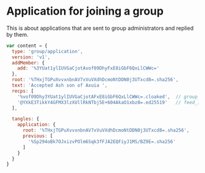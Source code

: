 # Application for joining a group

This is about applications that are sent to group administrators and replied by them.

```js
var content = {
  type: 'group/application',
  version: 'v1',
  addMember: {
    add: '%3YUat1ylIUVGaCjotAvof09DhyFxE8iGbF6QxLlCWWc='
  },
  root: '%THxjTGPuXvvxnbnAV7xVuVXdhDcmoNtDDN0j3UTxcd8=.sha256',
  text: 'Accepted Ash son of Axuia ',                                      // optional
  recps: [
    '%vof09Dhy3YUat1ylIUVGaCjotAFxE8iGbF6QxLlCWWc=.cloaked',  // group_id
    '@YXkE3TikkY4GFMX3lzXUllRkNTbj5E+604AkaO1xbz8=.ed25519'   // feed_id (for new person)
  ],

  tangles: {
    application: {
      root: '%THxjTGPuXvvxnbnAV7xVuVXdhDcmoNtDDN0j3UTxcd8=.sha256',
      previous: [
        '%Sp294oBk7OJxizvPOlm6Sqk3fFJA2EQFiyJ1MS/BZ9E=.sha256'
      ]
    }
  }
}
```